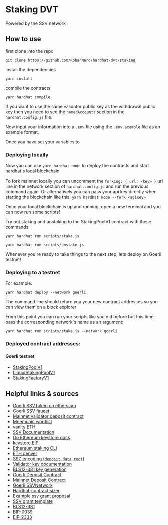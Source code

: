 # Staking DVT

Powered by the SSV network

## How to use

first clone into the repo

`git clone https://github.com/RohanNero/hardhat-dvt-staking`

install the dependencies

`yarn install`

compile the contracts

`yarn hardhat compile`

If you want to use the same validator public key as the withdrawal public key then you need to see the `namedAccounts` section in the `hardhat.config.js` file.

Now input your information into a `.env` file using the `.env.example` file as an example format.

Once you have set your variables to

### Deploying locally

Now you can use `yarn hardhat node` to deploy the contracts and start hardhat's local blockchain

To fork mainnet locally you can uncomment the `forking: { url: <key> }` url line in the network section of `hardhat.config.js` and run the previous command again.
Or alternatively you can pass your api key directly when starting the blockchain like this:
`yarn hardhat node --fork <apiKey>`

Once your local blockchain is up and running, open a new terminal and you can now run some scripts!

Try out staking and unstaking to the StakingPoolV1 contract with these commands:

`yarn hardhat run scripts/stake.js`

`yarn hardhat run scripts/unstake.js`

Whenever you're ready to take things to the next step, lets deploy on Goerli testnet!

### Deploying to a testnet

For example:

`yarn hardhat deploy --network goerli`

The command line should return you your new contract addresses so you can view them on a block explorer

From this point you can run your scripts like you did before but this time pass the corresponding network's name as an argument:

`yarn hardhat run scripts/stake.js --network goerli`

### Deployed contract addresses:

#### Goerli testnet

- [StakingPoolV1](https://goerli.etherscan.io/address/0xB772Efb53A5dfAb66BaC0B025D07aF46623359e2#code)
- [LiquidStakingPoolV1](https://goerli.etherscan.io/address/0xAD59421FA63088091f96aD24675011bF9C4Cfa92#code)
- [StakingFactoryV1](https://goerli.etherscan.io/address/0xD051E12d194D6D0378098D27C01dDee09fdE3Cea#code)

## Helpful links & sources

- [Goerli SSVToken on etherscan](https://goerli.etherscan.io/address/0x3a9f01091c446bde031e39ea8354647afef091e7)
- [Goerli SSV faucet](https://faucet.ssv.network/)
- [Mainnet validator deposit contract](https://etherscan.io/address/0x00000000219ab540356cBB839Cbe05303d7705Fa)
- [Mnemonic wordlist](https://github.com/bitcoin/bips/blob/master/bip-0039/bip-0039-wordlists.md)
- [vanity ETH](https://vanity-eth.tk/)
- [SSV Documentation](https://ssv.network/)
- [Go Ethereum keystore docs](https://goethereumbook.org/keystore/)
- [keystore EIP](https://github.com/ethereum/EIPs/issues/2339)
- [Ethereum staking CLI](https://github.com/ethereum/staking-deposit-cli)
- [ETH denver](https://hackathon.ssv.network/#ba1b1f80aedd4932ae7c56a119eac4d0)
- [SSZ encoding (`deposit_data_root`)](https://ethereum.org/en/developers/docs/data-structures-and-encoding/ssz/)
- [Validator key documentation](https://ethereum.org/en/developers/docs/consensus-mechanisms/pos/keys/#validator-key)
- [BLS12-381 key generation](https://eips.ethereum.org/EIPS/eip-2333)
- [Goerli Deposit Contract](https://goerli.etherscan.io/address/0xff50ed3d0ec03ac01d4c79aad74928bff48a7b2b)
- [Mainnet Deposit Contract](https://etherscan.io/address/0x00000000219ab540356cbb839cbe05303d7705fa)
- [Goerli SSVNetwork](https://goerli.etherscan.io/address/0x3d776231fe7ee264c89a9b09647acfd955cd1d9b)
- [Hardhat-contract sizer](https://github.com/sc-forks/solidity-coverage/issues/417#issuecomment-730539065)
- [Example ssv grant proposal](https://docs.google.com/document/d/1ZOPtScnGhrMO3oFbeZMdlxmLdS4JTnup5rydVky9RC0/edit)
- [SSV grant template](https://docs.google.com/document/d/11gW05q5zOd07mPMCBNw-u54NQWjLzadfuP5PK94vSJw/edit#)
- [BLS12-381](https://hackmd.io/@benjaminion/bls12-381)
- [BIP-0039](https://github.com/bitcoin/bips/blob/master/bip-0039.mediawiki)
- [EIP-2333](https://eips.ethereum.org/EIPS/eip-2333#implementation)
